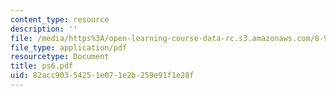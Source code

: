 ```yaml
---
content_type: resource
description: ''
file: /media/https%3A/open-learning-course-data-rc.s3.amazonaws.com/8-942-cosmology-fall-2001/82acc90354251e071e2b259e91f1e28f_ps6.pdf
file_type: application/pdf
resourcetype: Document
title: ps6.pdf
uid: 82acc903-5425-1e07-1e2b-259e91f1e28f
---
```

